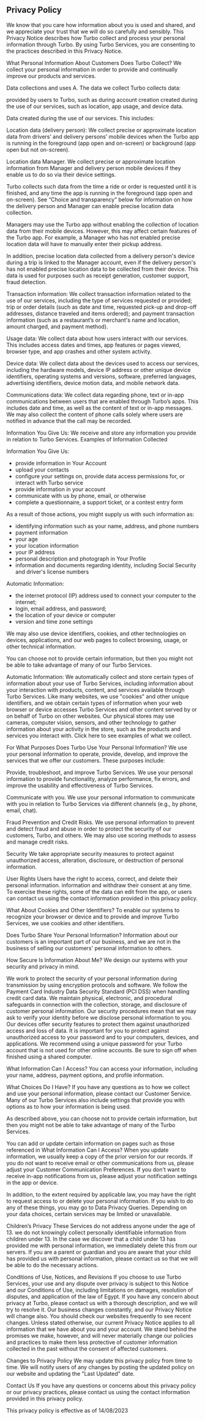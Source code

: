 Privacy Policy
-----------------------------------------------------------------------------------

We know that you care how information about you is used and shared, and we appreciate your trust that we will do so carefully and sensibly. This Privacy Notice describes how Turbo collect and process your personal information through Turbo. By using Turbo Services, you are consenting to the practices described in this Privacy Notice.

What Personal Information About Customers Does Turbo Collect?
We collect your personal information in order to provide and continually improve our products and services.


Data collections and uses
A. The data we collect
Turbo collects data: 

provided by users to Turbo, such as during account creation
created during the use of our services, such as location, app usage, and device data.

Data created during the use of our services. This includes: 

Location data (delivery person): We collect precise or approximate location data from drivers’ and delivery persons’ mobile devices when the Turbo app is running in the foreground (app open and on-screen) or background (app open but not on-screen).

Location data Manager. We collect precise or approximate location information from Manager and delivery person mobile devices if they enable us to do so via their device settings.

Turbo collects such data from the time a ride or order is requested until it is finished, and any time the app is running in the foreground (app open and on-screen). See “Choice and transparency” below for information on how the delivery person and Manager can enable precise location data collection.

Managers may use the Turbo app without enabling the collection of location data from their mobile devices. However, this may affect certain features of the Turbo app. For example, a Manager who has not enabled precise location data will have to manually enter their pickup address.

In addition, precise location data collected from a delivery person's device during a trip is linked to the Manager account, even if the delivery person's  has not enabled precise location data to be collected from their device. This data is used for purposes such as receipt generation, customer support, fraud detection.

Transaction information: We collect transaction information related to the use of our services, including the type of services requested or provided; trip or order details (such as date and time, requested pick-up and drop-off addresses, distance traveled and items ordered); and payment transaction information (such as a restaurant’s or merchant's name and location, amount charged, and payment method).

Usage data: We collect data about how users interact with our services. This includes access dates and times, app features or pages viewed, browser type, and app crashes and other system activity.

Device data: We collect data about the devices used to access our services, including the hardware models, device IP address or other unique device identifiers, operating systems and versions, software, preferred languages, advertising identifiers, device motion data, and mobile network data.

Communications data: We collect data regarding phone, text or in-app communications between users that are enabled through Turbo’s apps. This includes date and time, as well as the content of text or in-app messages. We may also collect the content of phone calls solely where users are notified in advance that the call may be recorded.

Information You Give Us: We receive and store any information you provide in relation to Turbo Services. 
Examples of Information Collected

Information You Give Us:
- provide information in Your Account
- upload your contacts
- configure your settings on, provide data access permissions for, or interact with Turbo service
- provide information in your account 
- communicate with us by phone, email, or otherwise
- complete a questionnaire, a support ticket, or a contest entry form

As a result of those actions, you might supply us with such information as:
- identifying information such as your name, address, and phone numbers
- payment information
- your age
- your location information
- your IP address
- personal description and photograph in Your Profile
- information and documents regarding identity, including Social Security and driver's license numbers

Automatic Information:
- the internet protocol (IP) address used to connect your computer to the internet;
- login, email address, and password;
- the location of your device or computer
- version and time zone settings

We may also use device identifiers, cookies, and other technologies on devices, applications, and our web pages to collect browsing, usage, or other technical information.

 You can choose not to provide certain information, but then you might not be able to take advantage of many of our Turbo Services.

Automatic Information: We automatically collect and store certain types of information about your use of Turbo Services, including information about your interaction with products, content, and services available through Turbo Services. Like many websites, we use "cookies" and other unique identifiers, and we obtain certain types of information when your web browser or device accesses Turbo  Services and other content served by or on behalf of Turbo on other websites. Our physical stores may use cameras, computer vision, sensors, and other technology to gather information about your activity in the store, such as the products and services you interact with. Click here to see examples of what we collect.

For What Purposes Does Turbo Use Your Personal Information?
We use your personal information to operate, provide, develop, and improve the services that we offer our customers. These purposes include:

Provide, troubleshoot, and improve Turbo Services. We use your personal information to provide functionality, analyze performance, fix errors, and improve the usability and effectiveness of Turbo Services.

Communicate with you. We use your personal information to communicate with you in relation to Turbo Services via different channels (e.g., by phone, email, chat).

Fraud Prevention and Credit Risks. We use personal information to prevent and detect fraud and abuse in order to protect the security of our customers, Turbo, and others. We may also use scoring methods to assess and manage credit risks.

Security We take appropriate security measures to protect against unauthorized access, alteration, disclosure, or destruction of personal information.

User Rights Users have the right to access, correct, and delete their personal information. information and withdraw their consent at any time. To exercise these rights, some of the data can edit from the app, or users can contact us using the contact information provided in this privacy policy.

What About Cookies and Other Identifiers?
To enable our systems to recognize your browser or device and to provide and improve Turbo Services, we use cookies and other identifiers.

Does Turbo Share Your Personal Information?
Information about our customers is an important part of our business, and we are not in the business of selling our customers' personal information to others.

How Secure Is Information About Me?
We design our systems with your security and privacy in mind.

We work to protect the security of your personal information during transmission by using encryption protocols and software.
We follow the Payment Card Industry Data Security Standard (PCI DSS) when handling credit card data.
We maintain physical, electronic, and procedural safeguards in connection with the collection, storage, and disclosure of customer personal information. Our security procedures mean that we may ask to verify your identity before we disclose personal information to you.
Our devices offer security features to protect them against unauthorized access and loss of data.
It is important for you to protect against unauthorized access to your password and to your computers, devices, and applications. We recommend using a unique password for your Turbo account that is not used for other online accounts. Be sure to sign off when finished using a shared computer.

What Information Can I Access?
You can access your information, including your name, address, payment options, and profile information.

What Choices Do I Have?
If you have any questions as to how we collect and use your personal information, please contact our Customer Service. Many of our Turbo Services also include settings that provide you with options as to how your information is being used.

As described above, you can choose not to provide certain information, but then you might not be able to take advantage of many of the Turbo  Services.

You can add or update certain information on pages such as those referenced in What Information Can I Access? When you update information, we usually keep a copy of the prior version for our records.
If you do not want to receive email or other communications from us, please adjust your Customer Communication Preferences. If you don't want to receive in-app notifications from us, please adjust your notification settings in the app or device.

In addition, to the extent required by applicable law, you may have the right to request access to or delete your personal information. If you wish to do any of these things, you may go to Data Privacy Queries. Depending on your data choices, certain services may be limited or unavailable.

Children’s Privacy These Services do not address anyone under the age of 13. we do not knowingly collect personally identifiable information from children under 13. In the case we discover that a child under 13 has provided me with personal information, we immediately delete this from our servers. If you are a parent or guardian and you are aware that your child has provided us with personal information, please contact us so that we will be able to do the necessary actions.

Conditions of Use, Notices, and Revisions
If you choose to use Turbo Services, your use and any dispute over privacy is subject to this Notice and our Conditions of Use, including limitations on damages, resolution of disputes, and application of the law of Egypt. If you have any concern about privacy at Turbo, please contact us with a thorough description, and we will try to resolve it. Our business changes constantly, and our Privacy Notice will change also. You should check our websites frequently to see recent changes. Unless stated otherwise, our current Privacy Notice applies to all information that we have about you and your account. We stand behind the promises we make, however, and will never materially change our policies and practices to make them less protective of customer information collected in the past without the consent of affected customers.


Changes to Privacy Policy We may update this privacy policy from time to time. We will notify users of any changes by posting the updated policy on our website and updating the "Last Updated" date.

Contact Us If you have any questions or concerns about this privacy policy or our privacy practices, please contact us using the contact information provided in this privacy policy.

This privacy policy is effective as of 14/08/2023

